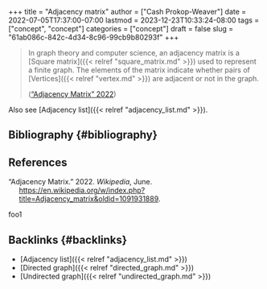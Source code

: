 +++
title = "Adjacency matrix"
author = ["Cash Prokop-Weaver"]
date = 2022-07-05T17:37:00-07:00
lastmod = 2023-12-23T10:33:24-08:00
tags = ["concept", "concept"]
categories = ["concept"]
draft = false
slug = "61ab086c-842c-4d34-8c96-99cb9b80293f"
+++

> In graph theory and computer science, an adjacency matrix is a [Square matrix]({{< relref "square_matrix.md" >}}) used to represent a finite graph. The elements of the matrix indicate whether pairs of [Vertices]({{< relref "vertex.md" >}}) are adjacent or not in the graph.
>
> (<a href="#citeproc_bib_item_1">“Adjacency Matrix” 2022</a>)

Also see [Adjacency list]({{< relref "adjacency_list.md" >}}).


## Bibliography {#bibliography}

## References

<style>.csl-entry{text-indent: -1.5em; margin-left: 1.5em;}</style><div class="csl-bib-body">
  <div class="csl-entry"><a id="citeproc_bib_item_1"></a>“Adjacency Matrix.” 2022. <i>Wikipedia</i>, June. <a href="https://en.wikipedia.org/w/index.php?title=Adjacency_matrix&oldid=1091931889">https://en.wikipedia.org/w/index.php?title=Adjacency_matrix&#38;oldid=1091931889</a>.</div>
</div>

foo1


## Backlinks {#backlinks}

-   [Adjacency list]({{< relref "adjacency_list.md" >}})
-   [Directed graph]({{< relref "directed_graph.md" >}})
-   [Undirected graph]({{< relref "undirected_graph.md" >}})
